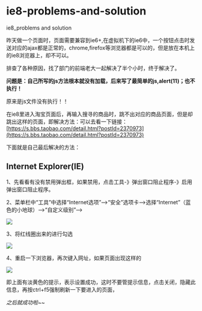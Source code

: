 # ie8-problems-and-solution
ie8_problems and solution

  昨天做一个页面时，页面需要兼容到ie6+,在虚拟机下的ie6中，一个按钮点击时发送对应的ajax都是正常的，chrome,firefox等浏览器都是可以的，但是放在本机上的ie8浏览器上，却不可以。

  排查了各种原因，找了部门的前端老大一起解决了半个小时，终于解决了。

**问题是：自己所写的js方法根本就没有加载，后来写了最简单的js,alert(11)；也不执行！**

   原来是js文件没有执行！！

  在ie8里进入淘宝页面后，再输入搜寻的商品时，跳不出对应的商品页面，但是却跳出这样的页面，即解决方法：可以去看一下链接：[https://s.bbs.taobao.com/detail.html?postId=2370973](https://s.bbs.taobao.com/detail.html?postId=2370973)

  下面就是自己最后解决的方法：

## Internet Explorer(IE)  ##

  1、先看看有没有禁用弹出框，如果禁用，点击工具-》弹出窗口阻止程序-》启用弹出窗口阻止程序。

  2、菜单栏中“工具”中选择“Internet选项”–>“安全”选项卡–>选择“Internet”（蓝色的小地球）–>“自定义级别”–>

![](http://om4hi8hop.bkt.clouddn.com/17-3-17/25480547-file_1489719582047_5f6c.png)


  3、将红线圈出来的进行勾选

![](http://om4hi8hop.bkt.clouddn.com/17-3-17/35032561-file_1489719474222_1a6.png)

  4、重启一下浏览器，再次键入网址，如果页面出现这样的

![](http://om4hi8hop.bkt.clouddn.com/17-3-17/13368026-file_1489719633713_251.png)

  即上面有淡黄色的提示，表示设置成功，这时不要管提示信息，点击关闭，隐藏此信息，再按ctrl+f5强制刷新一下要进入的页面，

  *之后就成功啦~~*